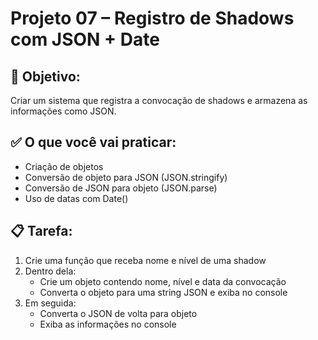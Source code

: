 # Projeto 07 – Registro de Shadows com JSON + Date

## 🎯 Objetivo:
Criar um sistema que registra a convocação de shadows e armazena as informações como JSON.

## ✅ O que você vai praticar:
- Criação de objetos
- Conversão de objeto para JSON (JSON.stringify)
- Conversão de JSON para objeto (JSON.parse)
- Uso de datas com Date()

## 📋 Tarefa:
1. Crie uma função que receba nome e nível de uma shadow
2. Dentro dela:
   - Crie um objeto contendo nome, nível e data da convocação
   - Converta o objeto para uma string JSON e exiba no console
3. Em seguida:
   - Converta o JSON de volta para objeto
   - Exiba as informações no console
